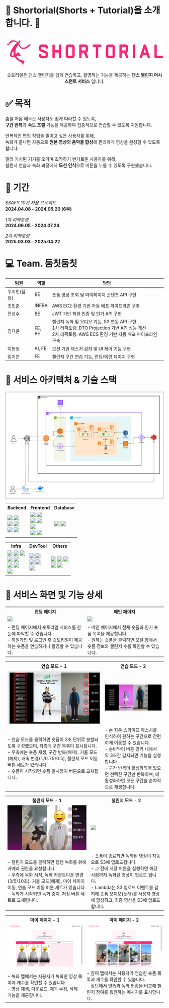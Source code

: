 # :dancers: Shortorial(Shorts + Tutorial)을 소개합니다. :tada:

<div align="center">
<img src="assets/1_logo.png" width="" height="100"></img>

숏토리얼은 댄스 챌린지를 쉽게 연습하고, 촬영하는 기능을 제공하는 **댄스 챌린지 어시스턴트 서비스** 입니다.

</div>

# :white_check_mark: 목적

춤을 처음 배우는 사용자도 쉽게 따라할 수 있도록,  
**구간 반복**과 **속도 조절** 기능을 제공하여 집중적으로 연습할 수 있도록 지원합니다.

반복적인 편집 작업을 줄이고 싶은 사용자를 위해,  
녹화가 끝나면 자동으로 **원본 영상의 음악을 합성**해 편리하게 영상을 완성할 수 있도록 합니다.

멀리 거치된 기기를 오가며 조작하기 번거로운 사용자를 위해,  
챌린지 연습과 녹화 과정에서 **모션 인식**으로 버튼을 누를 수 있도록 구현했습니다.

# :date: 기간

_SSAFY 10기 자율 프로젝트_  
**2024.04.08 - 2024.05.20 (6주)**

_1차 리팩토링_  
**2024.06.05 - 2024.07.24**

_2차 리팩토링_  
**2025.03.03 - 2025.04.22**

# :computer: **Team. 둠칫둠칫**

| 팀원         | 역할   | 담당                                                                                                                                                           |
| ------------ | ------ | -------------------------------------------------------------------------------------------------------------------------------------------------------------- |
| 우지민(팀장) | BE     | 숏폼 영상 조회 및 마이페이지 콘텐츠 API 구현                                                                                                                   |
| 조민준       | INFRA  | AWS EC2 환경 기반 자동 배포 파이프라인 구축                                                                                                                    |
| 전성수       | BE     | JWT 기반 회원 인증 및 인가 API 구현                                                                                                                            |
| 김다윤       | FE, BE | 챌린지 녹화 및 오디오 기능, S3 연동 API 구현<br> 1차 리팩토링: DTO Projection 기반 API 성능 개선<br> 2차 리팩토링: AWS ECS 환경 기반 자동 배포 파이프라인 구축 |
| 이현정       | AI, FE | 모션 기반 제스처 감지 및 UI 제어 기능 구현                                                                                                                     |
| 임지은       | FE     | 챌린지 구간 연습 기능, 랜딩/메인 페이지 구현                                                                                                                   |

# :art: 서비스 아키텍처 & 기술 스택

<img src="assets/18_리팩토링_서비스아키텍처.png" />

<table>
  <tr>
    <th>Backend</th>
    <th>Frontend</th>
    <th>Database</th>
  </tr>
  <tr>
    <td>
      <img src="https://img.shields.io/badge/spring%20boot-%236DB33F.svg?style=for-the-badge&logo=springboot&logoColor=white">
      <img src="https://img.shields.io/badge/Spring%20Data%20JPA-%236DB33F.svg?style=for-the-badge&logo=spring&logoColor=white"> <br>
      <img src="https://img.shields.io/badge/Spring%20Security-%236DB33F.svg?style=for-the-badge&logo=spring&logoColor=white"> 
      <img src="https://img.shields.io/badge/JWT-000000.svg?style=for-the-badge&logo=jsonwebtokens&logoColor=white"> <br>
      <img src=https://img.shields.io/badge/QueryDSL-007ACC.svg?style=for-the-badge&logo=&logoColor=white>
      <img src="https://img.shields.io/badge/Gradle-02303A.svg?style=for-the-badge&logo=Gradle&logoColor=white">
    </td>
    <td>
      <img src="https://img.shields.io/badge/React-61DAFB?style=for-the-badge&logo=React&logoColor=black">
      <img src="https://img.shields.io/badge/MediaPipe-00BFA5?style=for-the-badge&logo=mediapipe&logoColor=white"> <br>
      <img src="https://img.shields.io/badge/Typescript-3178C6?style=for-the-badge&logo=Typescript&logoColor=white"> 
      <img src="https://img.shields.io/badge/Zustand-%235B2C6F.svg?style=for-the-badge&logo=React&logoColor=white"> <br>
      <img src="https://img.shields.io/badge/styled--components-DB7093.svg?style=for-the-badge&logo=styled-components&logoColor=white"> <br>
      <img src="https://img.shields.io/badge/MediaRecorder-FF5722?style=for-the-badge&logo=html5&logoColor=white">
      <img src="https://img.shields.io/badge/Canvas%20API-2E8B57?style=for-the-badge&logo=html5&logoColor=white">
    </td>
    <td>
      <img src="https://img.shields.io/badge/MySQL-4479A1.svg?style=for-the-badge&logo=mysql&logoColor=white">
      <img src="https://img.shields.io/badge/Redis-DC382D.svg?style=for-the-badge&logo=redis&logoColor=white">
    </td>
  </tr>
</table>
<table>
  <tr>
    <th>Infra</th>
    <th>DevTool</th>
    <th>Others</th>
  </tr>
  <tr>
    <td>
      <img src="https://img.shields.io/badge/Docker-2496ED.svg?style=for-the-badge&logo=docker&logoColor=white">
      <img src="https://img.shields.io/badge/Nginx-%23009639.svg?style=for-the-badge&logo=nginx&logoColor=white">
      <img src="https://img.shields.io/badge/FFmpeg-007808.svg?style=for-the-badge&logo=ffmpeg&logoColor=white"> <br>
      <img src="https://img.shields.io/badge/Amazon%20ECS-FF9900.svg?style=for-the-badge&logo=amazonecs&logoColor=white">
      <img src="https://img.shields.io/badge/Amazon%20RDS-527FFF?style=for-the-badge&logo=amazonrds&logoColor=white"> <br>
      <img src="https://img.shields.io/badge/Amazon%20S3-569A31.svg?style=for-the-badge&logo=amazons3&logoColor=white">
      <img src="https://img.shields.io/badge/AWS%20Lambda-F58536.svg?style=for-the-badge&logo=awslambda&logoColor=white"> <br>
      <img src="https://img.shields.io/badge/Route%2053-6A34D1.svg?style=for-the-badge&logo=amazonroute53&logoColor=white">
    </td>
    <td>
      <img src="https://img.shields.io/badge/GitHub-181717.svg?style=for-the-badge&logo=github&logoColor=white">
      <img src="https://img.shields.io/badge/GitHub%20Actions-2088FF.svg?style=for-the-badge&logo=githubactions&logoColor=white"> <br>
      <img src="https://img.shields.io/badge/OpenAPI-85EA2D.svg?style=for-the-badge&logo=swagger&logoColor=black">
      <img src="https://img.shields.io/badge/IntelliJ%20IDEA-000000?style=for-the-badge&logo=intellijidea&logoColor=white"> <br>
      <img src="https://img.shields.io/badge/Visual%20Studio%20Code-007ACC?style=for-the-badge&logo=&logoColor=white">
    </td>
    <td>
      <img src="https://img.shields.io/badge/Figma-F24E1E.svg?style=for-the-badge&logo=figma&logoColor=white">
      <img src="https://img.shields.io/badge/Draw.io-F08705.svg?style=for-the-badge&logo=diagramsdotnet&logoColor=white">
      <img src="https://img.shields.io/badge/Notion-000000?style=for-the-badge&logo=Notion&logoColor=white"> <br>
      <img src="https://img.shields.io/badge/jira-%230A0FFF.svg?style=for-the-badge&logo=jira&logoColor=white">
      <img src="https://img.shields.io/badge/-Mattermost-blue?style=for-the-badge&logo=mattermost&logoColor=white">
    </td>

  </tr>
</table>

# 💖 서비스 화면 및 기능 상세

<table>
  <tr>
    <th>랜딩 페이지</th>
    <th>메인 페이지</th>
  </tr>
  <tr>
    <td><img src="assets/3_랜딩페이지.gif"></td>
    <td><img src="assets/4_메인페이지.gif"></td>
  </tr>
  <tr>
    <td>
      - 랜딩 페이지에서 숏토리얼 서비스를 한눈에 파악할 수 있습니다. <br>
      - 회원가입 및 로그인 후 숏토리얼이 제공하는 숏폼을 연습하거나 촬영할 수 있습니다.
    </td>
    <td>
      - 메인 페이지에서 전체 숏폼과 인기 숏폼 목록을 제공합니다. <br>
      - 원하는 숏폼을 클릭하면 모달 창에서 숏폼 정보와 챌린저 수를 확인할 수 있습니다. <br>
    </td>
  </tr>
</table>
<table>
  <tr>
    <th>연습 모드 - 1</th>
    <th>연습 모드 - 2</th>
  </tr>
  <tr>
    <td><img src="assets/5_연습페이지.png"></td>
    <td><img src="assets/7_연습모드_제스처.gif"></td>
  </tr>
  <tr>
    <td>
      - 연습 모드를 클릭하면 숏폼이 3초 단위로 분할되도록 구성했으며, 좌측에 구간 목록이 표시됩니다. <br> 
      - 우측에는 숏폼 재생, 구간 반복(해제), 거울 모드(해제), 배속 변경(1/0.75/0.5), 챌린지 모드 이동 버튼 세트가 있습니다. <br>
      - 숏폼이 시작되면 숏폼 일시정지 버튼으로 교체됩니다.
    </td>
    <td> 
      - 손 좌우 스와이프 제스처를 인식하여 원하는 구간으로 간편하게 이동할 수 있습니다. <br> 
      - 손바닥이 버튼 영역 내에서 약 3초간 감지되면 기능을 실행합니다. <br>
      - 구간 반복이 활성화되어 있으면 선택한 구간만 반복하며, 비활성화하면 모든 구간을 순차적으로 재생합니다.
    </td>
  </tr>
</table>
<table>
  <tr>
    <th>챌린지 모드 - 1</th>
    <th>챌린지 모드 - 2</th>
  </tr>
  <tr>
    <td><img src="assets/10_챌린지모드_버튼.png"></td>
    <td><img src="assets/11_챌린지모드_녹화.gif"></td>
  </tr>
  <tr>
    <td>
      - 챌린지 모드를 클릭하면 웹캠 녹화를 위해 카메라 권한을 요청합니다.<br> 
      - 우측에 녹화 시작, 녹화 카운트다운 변경(3/5/10초), 거울 모드(해제), 마이 페이지 이동, 연습 모드 이동 버튼 세트가 있습니다. <br> 
      - 녹화가 시작되면 녹화 중지, 저장 버튼 세트로 교체됩니다. 
    <td>  
      - 숏폼이 종료되면 녹화된 영상이 자동으로 S3에 업로드됩니다.<br> 
      - 그 전에 저장 버튼을 실행하면 해당 시점까지 녹화된 영상이 업로드 됩니다. <br>
      - Lambda는 S3 업로드 이벤트를 감지해 숏폼 오디오(노래)를 사용자 영상에 합성하고, 최종 영상을 S3에 업로드합니다.
    </td>
  </tr>
</table>
<table>
  <tr>
    <th>마이 페이지 - 1</th>
    <th>마이 페이지 - 2</th>
  </tr>
  <tr>
    <td><img src="assets/12_마이페이지_녹화.png"></td>
    <td><img src="assets/13_마이페이지_참여.png"></td>
  </tr>
  <tr>
    <td>
      - 녹화 탭에서는 사용자가 녹화한 영상 목록과 개수를 확인할 수 있습니다. <br>
      - 영상 재생, 다운로드, 제목 수정, 삭제 기능을 제공합니다.<br>     
    </td>
    <td>
      - 참여 탭에서는 사용자가 연습한 숏폼 목록과 개수를 확인할 수 있습니다. <br> 
      - 상단에서 연습과 녹화 현황을 비교해 챌린지 참여를 응원하는 메시지를 표시합니다. <br> 
    </td>
  </tr>
  
</table>
